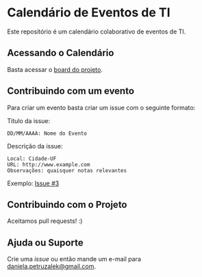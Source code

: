 # Calendário de Eventos de TI

Este repositório é um calendário colaborativo de eventos de TI. 

## Acessando o Calendário

Basta acessar o [board do projeto](https://github.com/danicat/eventos-ti/projects/1).

## Contribuindo com um evento

Para criar um evento basta criar um issue com o seguinte formato:

Título da issue: 

`DD/MM/AAAA: Nome do Evento`

Descrição da issue:

```
Local: Cidade-UF
URL: http://www.example.com
Observações: quaisquer notas relevantes
```

Exemplo: [Issue #3](https://github.com/danicat/eventos-ti/issues/3)

## Contribuindo com o Projeto

Aceitamos pull requests! :)

## Ajuda ou Suporte

Crie uma _issue_ ou então mande um e-mail para daniela.petruzalek@gmail.com.
